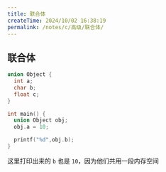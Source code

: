 ```yaml
---
title: 联合体
createTime: 2024/10/02 16:38:19
permalink: /notes/c/高级/联合体/
---
```


## 联合体

``` c
union Object {
  int a;
  char b;
  float c;
}

int main() {
  union Object obj;
  obj.a = 10;

  printf("%d",obj.b);
}
```

这里打印出来的 `b` 也是 `10`，因为他们共用一段内存空间
